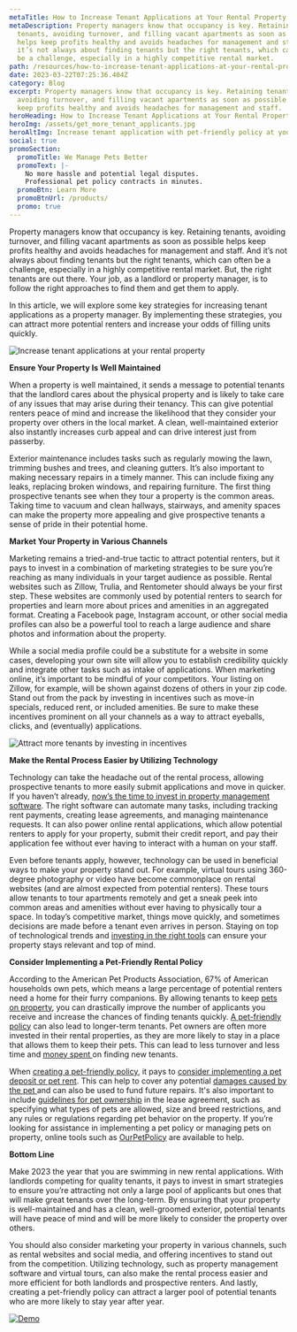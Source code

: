 ```yaml
---
metaTitle: How to Increase Tenant Applications at Your Rental Property
metaDescription: Property managers know that occupancy is key. Retaining
  tenants, avoiding turnover, and filling vacant apartments as soon as possible
  helps keep profits healthy and avoids headaches for management and staff. And
  it’s not always about finding tenants but the right tenants, which can often
  be a challenge, especially in a highly competitive rental market.
path: /resources/how-to-increase-tenant-applications-at-your-rental-property/
date: 2023-03-22T07:25:36.404Z
category: Blog
excerpt: Property managers know that occupancy is key. Retaining tenants,
  avoiding turnover, and filling vacant apartments as soon as possible helps
  keep profits healthy and avoids headaches for management and staff.
heroHeading: How to Increase Tenant Applications at Your Rental Property
heroImg: /assets/get_more_tenant_applicants.jpg
heroAltImg: Increase tenant application with pet-friendly policy at your rental property
social: true
promoSection:
  promoTitle: We Manage Pets Better
  promoText: |-
    No more hassle and potential legal disputes. 
    Professional pet policy contracts in minutes.
  promoBtn: Learn More
  promoBtnUrl: /products/
  promo: true
---
```

Property managers know that occupancy is key. Retaining tenants, avoiding turnover, and filling vacant apartments as soon as possible helps keep profits healthy and avoids headaches for management and staff. And it’s not always about finding tenants but the right tenants, which can often be a challenge, especially in a highly competitive rental market. But, the right tenants are out there. Your job, as a landlord or property manager, is to follow the right approaches to find them and get them to apply.

In this article, we will explore some key strategies for increasing tenant applications as a property manager. By implementing these strategies, you can attract more potential renters and increase your odds of filling units quickly.

![Increase tenant applications at your rental property](/assets/strategies_to_increase_rental_property_income.png)

**Ensure Your Property Is Well Maintained**

When a property is well maintained, it sends a message to potential tenants that the landlord cares about the physical property and is likely to take care of any issues that may arise during their tenancy. This can give potential renters peace of mind and increase the likelihood that they consider your property over others in the local market. A clean, well-maintained exterior also instantly increases curb appeal and can drive interest just from passerby.

Exterior maintenance includes tasks such as regularly mowing the lawn, trimming bushes and trees, and cleaning gutters. It’s also important to making necessary repairs in a timely manner. This can include fixing any leaks, replacing broken windows, and repairing furniture. The first thing prospective tenants see when they tour a property is the common areas. Taking time to vacuum and clean hallways, stairways, and amenity spaces can make the property more appealing and give prospective tenants a sense of pride in their potential home.

**Market Your Property in Various Channels**

Marketing remains a tried-and-true tactic to attract potential renters, but it pays to invest in a combination of marketing strategies to be sure you’re reaching as many individuals in your target audience as possible. Rental websites such as Zillow, Trulia, and Rentometer should always be your first step. These websites are commonly used by potential renters to search for properties and learn more about prices and amenities in an aggregated format. Creating a Facebook page, Instagram account, or other social media profiles can also be a powerful tool to reach a large audience and share photos and information about the property.

While a social media profile could be a substitute for a website in some cases, developing your own site will allow you to establish credibility quickly and integrate other tasks such as intake of applications. When marketing online, it’s important to be mindful of your competitors. Your listing on Zillow, for example, will be shown against dozens of others in your zip code. Stand out from the pack by investing in incentives such as move-in specials, reduced rent, or included amenities. Be sure to make these incentives prominent on all your channels as a way to attract eyeballs, clicks, and (eventually) applications.

![Attract more tenants by investing in incentives](/assets/ways_to_attract_tenants_to_your_rental_property.png)

**Make the Rental Process Easier by Utilizing Technology**

Technology can take the headache out of the rental process, allowing prospective tenants to more easily submit applications and move in quicker. If you haven’t already, [now’s the time to invest in property management software](/resources/top-property-management-trends-of-2023). The right software can automate many tasks, including tracking rent payments, creating lease agreements, and managing maintenance requests. It can also power online rental applications, which allow potential renters to apply for your property, submit their credit report, and pay their application fee without ever having to interact with a human on your staff.

Even before tenants apply, however, technology can be used in beneficial ways to make your property stand out. For example, virtual tours using 360-degree photography or video have become commonplace on rental websites (and are almost expected from potential renters). These tours allow tenants to tour apartments remotely and get a sneak peek into common areas and amenities without ever having to physically tour a space. In today’s competitive market, things move quickly, and sometimes decisions are made before a tenant even arrives in person. Staying on top of technological trends and [investing in the right tools](/resources/pet-management-platforms-are-worth-the-investment-here-is-why) can ensure your property stays relevant and top of mind.

**Consider Implementing a Pet-Friendly Rental Policy**

According to the American Pet Products Association, 67% of American households own pets, which means a large percentage of potential renters need a home for their furry companions. By allowing tenants to keep [pets on property](/resources/animals-in-rentals-in-2023), you can drastically improve the number of applicants you receive and increase the chances of finding tenants quickly. [A pet-friendly policy](/resources/landlord-Q&A-should-you-move-to-a-pet-friendly-policy) can also lead to longer-term tenants. Pet owners are often more invested in their rental properties, as they are more likely to stay in a place that allows them to keep their pets. This can lead to less turnover and less time and [money spent ](/resources/five-ways-you-are-losing-money-as-a-property-owner)on finding new tenants. 

When [creating a pet-friendly policy](/resources/how-to-implement-a-pet-friendly-policy-at-your-rental-property), it pays to [consider implementing a pet deposit or pet rent](/resources/why-pet-fees-are-an-essential-landlord-strategy). This can help to cover any potential [damages caused by the pet ](/resources/protecting-your-rental-property-from-pet-damage)and can also be used to fund future repairs. It's also important to include [guidelines for pet ownership](/resources/renting-to-pet-owners-records-every-landlord-should-keep) in the lease agreement, such as specifying what types of pets are allowed, size and breed restrictions, and any rules or regulations regarding pet behavior on the property. If you’re looking for assistance in implementing a pet policy or managing pets on property, online tools such as [OurPetPolicy](/products) are available to help.

**Bottom Line**

Make 2023 the year that you are swimming in new rental applications. With landlords competing for quality tenants, it pays to invest in smart strategies to ensure you’re attracting not only a large pool of applicants but ones that will make great tenants over the long-term. By ensuring that your property is well-maintained and has a clean, well-groomed exterior, potential tenants will have peace of mind and will be more likely to consider the property over others. 

You should also consider marketing your property in various channels, such as rental websites and social media, and offering incentives to stand out from the competition. Utilizing technology, such as property management software and virtual tours, can also make the rental process easier and more efficient for both landlords and prospective renters. And lastly, creating a pet-friendly policy can attract a larger pool of potential tenants who are more likely to stay year after year.

[![Demo](/assets/attract_long_term_tenants_with_ourpetpolicy.png "Demo")](https://info.ourpetpolicy.com/demo/)